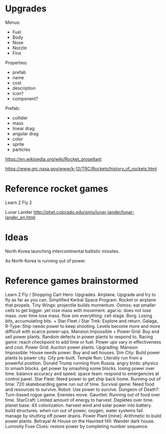# Upgrades

Menus:
- Fuel
- Body
- Nose
- Nozzle
- Fins

Properties:
- prefab
- name
- cost
- description
- icon?
- component?

Prefab:
- collider
- mass
- linear drag
- angular drag
- color
- sprite
- particles

<https://en.wikipedia.org/wiki/Rocket_propellant>

<https://www.grc.nasa.gov/www/k-12/TRC/Rockets/history_of_rockets.html>

# Reference rocket games

Learn 2 Fly 2

Lunar Lander
<http://phet.colorado.edu/sims/lunar-lander/lunar-lander_en.html>

# Ideas

North Korea launching intercontinental ballistic missiles.

As North Korea is running out of power.


# Reference games brainstormed

Learn 2 Fly / Shopping Cart Hero:  Upgrades.
	Airplane.  Upgrade and try to fly as far as you can.
		Simplified Kerbal Space Program.
		Rocket or airplane that propels.
	Tiny Wings:  projectile builds momentum.
Osmos:  eat smaller cells to get bigger.  yet lose mass with movement.
	agar.io:  does not lose mass.
	over time lose mass.
		flow
		sim everything:  cell stage.
	Borg:  Losing bits, accumulating bits.
		+ Star Fleet / Star Trek:  Explore and return.
Galaga, R-Type:  Ship needs power to keep shooting.
	Levels become more and more difficult with scarce power-ups.
Mansion Impossible + Power Grid:  Buy and sell power plants.
	Random defects in power plants to respond to.
Racing game:  reach checkpoint to add time or fuel.
	Power ups vary in effectiveness and cost.
Power Grid:  Auction power plants.  Upgrading.
Mansion Impossible:  House needs power.  Buy and sell houses.
Sim City:  Build power plants to power city.
	City pre-built.
Temple Run:  Literally run from a powerful position.
	Donald Trump running from Russia.
angry birds:  physics to smash blocks.
	get power by smashing some blocks.
		losing power over time.
			balance accuracy and speed.
space team:  respond to emergencies at control panel.
Star Fleet:  Need power to get ship back home.
Running out of time:  720 skateboarding game run out of time.
Survival game:  Need food and resources to survive.
	Robot:  Use power to survive.
Dungeon of Death?:  Turn-based rogue game.  Enemies move.
Gauntlet:  Running out of food over time.
StarCraft:  Limited amount of energy to harvest.
	Depletes over time.
planet base:  4X colonization.
	harvest wind and solar power into battery.
	build structures.
	when run out of power, oxygen, water systems fail.
	manage by shutting off power drains.
Power Plant [mine]:  Arithmetic to build power plants.
Betrayal At House on the Haunted Hill:  Wander dark house.
Lumosity Fuse Clues:  restore power by completing number sequence.


